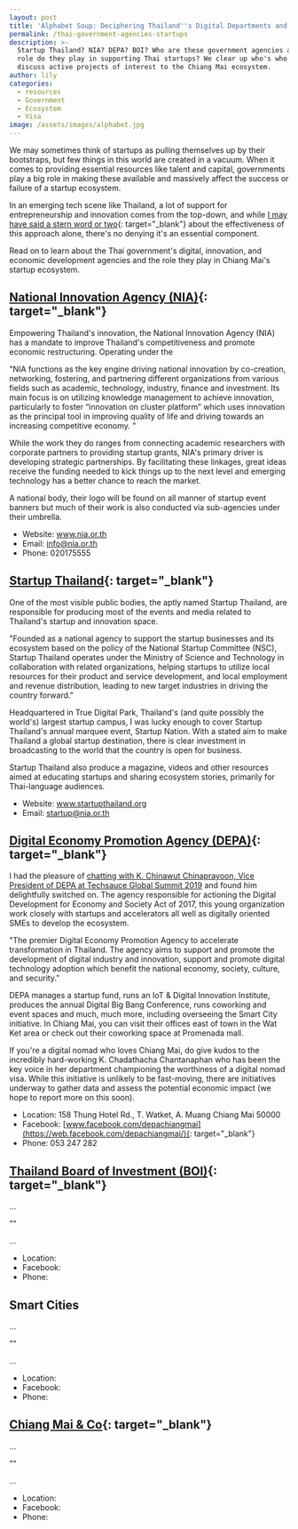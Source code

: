 ```yaml
---
layout: post
title: 'Alphabet Soup: Deciphering Thailand''s Digital Departments and Agencies'
permalink: /thai-government-agencies-startups
description: >-
  Startup Thailand? NIA? DEPA? BOI? Who are these government agencies and what
  role do they play in supporting Thai startups? We clear up who's who and
  discuss active projects of interest to the Chiang Mai ecosystem.
author: lily
categories:
  - resources
  - Government
  - Ecosystem
  - Visa
image: /assets/images/alphabet.jpg
---
```


We may sometimes think of startups as pulling themselves up by their bootstraps, but few things in this world are created in a vacuum. When it comes to providing essential resources like talent and capital, governments play a big role in making these available and massively affect the success or failure of a startup ecosystem.

In an emerging tech scene like Thailand, a lot of support for entrepreneurship and innovation comes from the top-down, and while [I may have said a stern word or two](https://beachcity.com.au/build-entrepreneurial-ecosystem.html){: target="_blank"} about the effectiveness of this approach alone, there's no denying it's an essential component.

Read on to learn about the Thai government's digital, innovation, and economic development agencies and the role they play in Chiang Mai's startup ecosystem.

## [National Innovation Agency (NIA)](https://www.nia.or.th/){: target="_blank"}

Empowering Thailand's innovation, the National Innovation Agency (NIA) has a mandate to improve Thailand's competitiveness and promote economic restructuring. Operating under the&nbsp;

"NIA functions as the key engine driving national innovation by co-creation, networking, fostering, and partnering different organizations from various fields such as academic, technology, industry, finance and investment. Its main focus is on utilizing knowledge management to achieve innovation, particularly to foster “innovation on cluster platform” which uses innovation as the principal tool in improving quality of life and driving towards an increasing competitive economy. "

While the work they do ranges from connecting academic researchers with corporate partners to providing startup grants, NIA's primary driver is developing strategic partnerships. By facilitating these linkages, great ideas receive the funding needed to kick things up to the next level and emerging technology has a better chance to reach the market.

A national body, their logo will be found on all manner of startup event banners but much of their work is also conducted via sub-agencies under their umbrella.

* Website: www.nia.or.th
* Email: info@nia.or.th
* Phone: 020175555

## [Startup Thailand](https://www.startupthailand.org/en/home/){: target="_blank"}

One of the most visible public bodies, the aptly named Startup Thailand, are responsible for producing most of the events and media related to Thailand's startup and innovation space.

"Founded as a national agency to support the startup businesses and its ecosystem based on the policy of the National Startup Committee (NSC), Startup Thailand operates under the Ministry of Science and Technology in collaboration with related organizations, helping startups to utilize local resources for their product and service development, and local employment and revenue distribution, leading to new target industries in driving the country forward."

Headquartered in True Digital Park, Thailand's (and quite possibly the world's) largest startup campus, I was lucky enough to cover Startup Thailand's annual marquee event, Startup Nation. With a stated aim to make Thailand a global startup destination, there is clear investment in broadcasting to the world that the country is open for business.

Startup Thailand also produce a magazine, videos and other resources aimed at educating startups and sharing ecosystem stories, primarily for Thai-language audiences.

* Website: www.startupthailand.org
* Email: startup@nia.or.th

## [Digital Economy Promotion Agency (DEPA)](https://www.depa.or.th/en){: target="_blank"}

I had the pleasure of [chatting with K. Chinawut Chinaprayoon, Vice President of DEPA at Techsauce Global Summit 2019](https://web.facebook.com/beachcitylife/videos/619696528863526/) and found him delightfully switched on. The agency responsible for actioning the Digital Development for Economy and Society Act of 2017, this young organization work closely with startups and accelerators all well as digitally oriented SMEs to develop the ecosystem.

"The premier Digital Economy Promotion Agency to accelerate transformation in Thailand. The agency aims to support and promote the development of digital industry and innovation, support and promote digital technology adoption which benefit the national economy, society, culture, and security."

DEPA manages a startup fund, runs an IoT & Digital Innovation Institute, produces the annual Digital Big Bang Conference, runs coworking and event spaces and much, much more, including overseeing the Smart City initiative. In Chiang Mai, you can visit their offices east of town in the Wat Ket area or check out their coworking space at Promenada mall.

If you're a digital nomad who loves Chiang Mai, do give kudos to the incredibly hard-working K. Chadathacha Chantanaphan who has been the key voice in her department championing the worthiness of a digital nomad visa. While this initiative is unlikely to be fast-moving, there are initiatives underway to gather data and assess the potential economic impact (we hope to report more on this soon).

* Location: 158 Thung Hotel Rd., T. Watket, A. Muang Chiang Mai 50000
* Facebook:&nbsp;[www.facebook.com/depachiangmai](https://web.facebook.com/depachiangmai/){: target="_blank"}
* Phone: 053 247 282

## [Thailand Board of Investment (BOI)](https://www.boi.go.th/en/index/){: target="_blank"}

…

""

…

* Location:
* Facebook:
* Phone:

## Smart Cities

…

""

…

* Location:
* Facebook:
* Phone:

## [Chiang Mai & Co](https://www.facebook.com/ChiangmaiCo/){: target="_blank"}

…

""

…

* Location:
* Facebook:
* Phone: